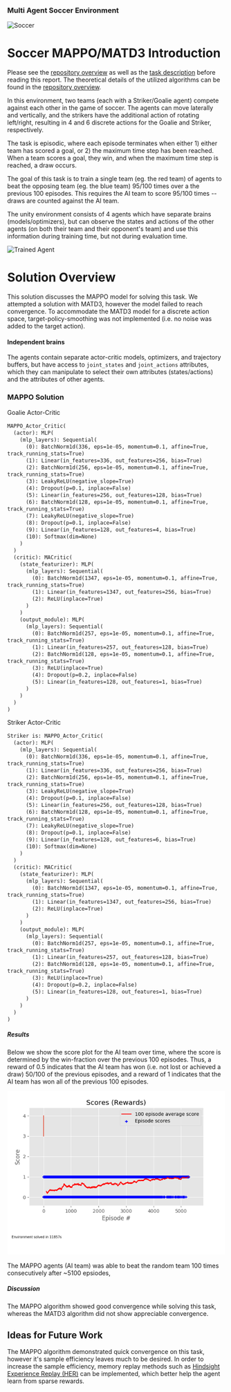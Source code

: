 [trained_soccer]:https://user-images.githubusercontent.com/10624937/42135622-e55fb586-7d12-11e8-8a54-3c31da15a90a.gif "Soccer"
[mappo_results_image]: solutions/mappo/solution_checkpoint/mappo_100_consecutive_wins_training_scores.png "MAPPO Training"

### Multi Agent Soccer Environment
![Soccer][trained_soccer]




# Soccer MAPPO/MATD3 Introduction
Please see the [repository overview](../../../../README.md) as well as the [task description](../../TASK_DETAILS.md)
before reading this report. The theoretical details of the utilized algorithms can be found in the [repository overview](../../../../README.md).

In this environment, two teams (each with a Striker/Goalie agent) compete against each other in the game of soccer. The agents can move laterally
and vertically, and the strikers have the additional action of rotating left/right, resulting in 4 and 6 discrete actions for
the Goalie and Striker, respectively.

The task is episodic, where each episode terminates when either 1) either team has scored a goal, or 2) the maximum time step has been reached. 
When a team scores a goal, they win, and when the maximum time step is reached, a draw occurs.

The goal of this task is to train a single team (eg. the red team) of agents to beat the opposing team (eg. the blue team)
95/100 times over a the previous 100 episodes. This requires the AI team to score 95/100 times -- draws are counted against
the AI team.

The unity environment consists of 4 agents which have separate brains (models/optimizers),
but can observe the states and actions of the other agents (on both their team and their opponent's team)
and use this information during training time, but not during evaluation time.

![Trained Agent][trained_soccer]

# Solution Overview

This solution discusses the MAPPO model for solving this task.
We attempted a solution with MATD3, however the model failed to reach convergence. To accommodate the MATD3 model for 
a discrete action space, target-policy-smoothing was not implemented (i.e. no noise was added to the target action).

#### Independent brains

The agents contain separate actor-critic models, optimizers, and trajectory buffers, but have access to
`joint_states` and `joint_actions` attributes, which they can manipulate to select their own
attributes (states/actions) and the attributes of other agents.

### MAPPO Solution

Goalie Actor-Critic
```
MAPPO_Actor_Critic(
  (actor): MLP(
    (mlp_layers): Sequential(
      (0): BatchNorm1d(336, eps=1e-05, momentum=0.1, affine=True, track_running_stats=True)
      (1): Linear(in_features=336, out_features=256, bias=True)
      (2): BatchNorm1d(256, eps=1e-05, momentum=0.1, affine=True, track_running_stats=True)
      (3): LeakyReLU(negative_slope=True)
      (4): Dropout(p=0.1, inplace=False)
      (5): Linear(in_features=256, out_features=128, bias=True)
      (6): BatchNorm1d(128, eps=1e-05, momentum=0.1, affine=True, track_running_stats=True)
      (7): LeakyReLU(negative_slope=True)
      (8): Dropout(p=0.1, inplace=False)
      (9): Linear(in_features=128, out_features=4, bias=True)
      (10): Softmax(dim=None)
    )
  )
  (critic): MACritic(
    (state_featurizer): MLP(
      (mlp_layers): Sequential(
        (0): BatchNorm1d(1347, eps=1e-05, momentum=0.1, affine=True, track_running_stats=True)
        (1): Linear(in_features=1347, out_features=256, bias=True)
        (2): ReLU(inplace=True)
      )
    )
    (output_module): MLP(
      (mlp_layers): Sequential(
        (0): BatchNorm1d(257, eps=1e-05, momentum=0.1, affine=True, track_running_stats=True)
        (1): Linear(in_features=257, out_features=128, bias=True)
        (2): BatchNorm1d(128, eps=1e-05, momentum=0.1, affine=True, track_running_stats=True)
        (3): ReLU(inplace=True)
        (4): Dropout(p=0.2, inplace=False)
        (5): Linear(in_features=128, out_features=1, bias=True)
      )
    )
  )
)
```


Striker Actor-Critic 
```
Striker is: MAPPO_Actor_Critic(
  (actor): MLP(
    (mlp_layers): Sequential(
      (0): BatchNorm1d(336, eps=1e-05, momentum=0.1, affine=True, track_running_stats=True)
      (1): Linear(in_features=336, out_features=256, bias=True)
      (2): BatchNorm1d(256, eps=1e-05, momentum=0.1, affine=True, track_running_stats=True)
      (3): LeakyReLU(negative_slope=True)
      (4): Dropout(p=0.1, inplace=False)
      (5): Linear(in_features=256, out_features=128, bias=True)
      (6): BatchNorm1d(128, eps=1e-05, momentum=0.1, affine=True, track_running_stats=True)
      (7): LeakyReLU(negative_slope=True)
      (8): Dropout(p=0.1, inplace=False)
      (9): Linear(in_features=128, out_features=6, bias=True)
      (10): Softmax(dim=None)
    )
  )
  (critic): MACritic(
    (state_featurizer): MLP(
      (mlp_layers): Sequential(
        (0): BatchNorm1d(1347, eps=1e-05, momentum=0.1, affine=True, track_running_stats=True)
        (1): Linear(in_features=1347, out_features=256, bias=True)
        (2): ReLU(inplace=True)
      )
    )
    (output_module): MLP(
      (mlp_layers): Sequential(
        (0): BatchNorm1d(257, eps=1e-05, momentum=0.1, affine=True, track_running_stats=True)
        (1): Linear(in_features=257, out_features=128, bias=True)
        (2): BatchNorm1d(128, eps=1e-05, momentum=0.1, affine=True, track_running_stats=True)
        (3): ReLU(inplace=True)
        (4): Dropout(p=0.2, inplace=False)
        (5): Linear(in_features=128, out_features=1, bias=True)
      )
    )
  )
)
```

##### Results

Below we show the score plot for the AI team over time, where the score is determined by the win-fraction over the 
previous 100 episodes. Thus, a reward of 0.5 indicates that the AI team has won (i.e. not lost or achieved a draw) 50/100
of the previous episodes, and a reward of 1 indicates that the AI team has won all of the previous 100 episodes.

![Training MAPPO Agent][mappo_results_image]

The MAPPO agents (AI team) was able to beat the random team 100 times consecutively after ~5100 epsiodes, 

##### Discussion
The MAPPO algorithm showed good convergence while solving this task, whereas the MATD3 algorithm
did not show appreciable convergence.

## Ideas for Future Work
The MAPPO algorithm demonstrated quick convergence on this task, however it's sample efficiency leaves much to be desired. 
In order to increase the sample efficiency, memory replay methods such as [Hindsight Experience Replay (HER)](https://papers.nips.cc/paper/7090-hindsight-experience-replay.pdf)  can be implemented, 
which better help the agent learn from sparse rewards.